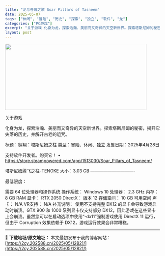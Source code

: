 ```yaml
---
title: "龙与苍穹之歌 Soar Pillars of Tasneem"
date: 2025-05-07
tags: ["休闲", "冒险", "历史", "探索", "独立", "软件", "龙"]
categories: ["PC游戏"]
excerpt: "关于游戏 化身为龙，探索浩瀚、美丽而又奇异的天空新世界。探索塔斯尼姆的秘密，揭开它失落的历史，并解开古老的诅咒。 标题：翱翔：塔斯尼姆之柱 类型：冒险、休闲、独立 发售日期：2025年4月28日 支持软件开发者。购买它！ • https://store.steampowered.com/app/15&hellip;"
layout: post
---
```


<img class="aligncenter size-full wp-image-12809" src="https://2cy.202588.cn/wp-content/uploads/2025/05/2025050700180174.webp" alt="" width="460" height="215" />

关于游戏

化身为龙，探索浩瀚、美丽而又奇异的天空新世界。探索塔斯尼姆的秘密，揭开它失落的历史，并解开古老的诅咒。

标题：翱翔：塔斯尼姆之柱
类型：冒险、休闲、独立
发售日期：2025年4月28日

支持软件开发者。购买它！
• https://store.steampowered.com/app/1513030/Soar_Pillars_of_Tasneem/

塔斯尼姆腾飞之柱-TENOKE
大小：3.03 GB
——————————-

最低限度：

需要 64 位处理器和操作系统
操作系统： Windows 10
处理器： 2.3 GHz
内存： 8 GB RAM
显卡： RTX 2050
DirectX： 版本 12
存储空间： 10 GB 可用空间
声卡： N/A
VR支持： N/A
补充说明： 使用不支持完整 DX12 的显卡会导致游戏启动时崩溃。GTX 900 和 1000 系列显卡仅支持部分 DX12，因此游戏在这些显卡上会崩溃。虽然您可以在启动选项中使用“-dx11”强制游戏使用 DirectX 11 运行，但由于 Corruption 效果依赖于 DX12，游戏运行效果会非常糟糕。

---
📖 **下载地址/原文地址：** 本文最初发布于我的博客网站：[https://2cy.202588.cn/2025/05/12821/](https://2cy.202588.cn/2025/05/12821/)
